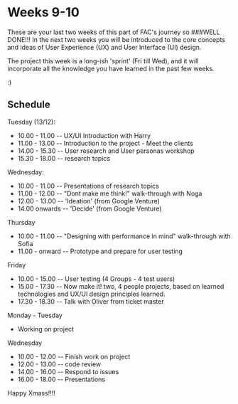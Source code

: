 # Weeks 9-10
These are your last two weeks of this part of FAC's journey so 
###WELL DONE!!! 
In the next two weeks you will be introduced to the core concepts and ideas of User Experience (UX) and User Interface (UI) design.

The project this week is a long-ish 'sprint' (Fri till Wed), and it will incorporate all the knowledge you have learned in the past few weeks. 

 :)


## Schedule
Tuesday (13/12): 
* 10.00 - 11.00 -- UX/UI Introduction with Harry
* 11.00 - 13.00 -- Introduction to the project - Meet the clients
* 14.00 - 15.30 -- User research and User personas workshop
* 15.30 - 18.00 -- research topics

Wednesday:
* 10.00 - 11.00 -- Presentations of research topics 
* 11.00 - 12.00 -- "Dont make me think!" walk-through with Noga
* 12.00 - 13.00 -- 'Ideation' (from Google Venture)
* 14.00 onwards -- 'Decide' (from Google Venture)

Thursday
* 10.00 - 11.00 -- "Designing with performance in mind" walk-through with Sofia
* 11.00 - onward -- Prototype and prepare for user testing

Friday
* 10.00 - 15.00 -- User testing (4 Groups - 4 test users)
* 15.00 - 17.30 -- Now make it! two, 4 people projects, based on learned technologies and UX/UI design principles learned.
* 17.30 - 18.30 -- Talk with Oliver from ticket master

Monday - Tuesday
* Working on project

Wednesday 
* 10.00 - 12.00 -- Finish work on project
* 12.00 - 13.00 -- code review
* 14.00 - 16.00 -- Respond to issues
* 16.00 - 18.00 -- Presentations

Happy Xmass!!!!


